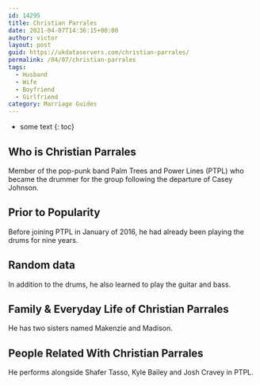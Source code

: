 ```yaml
---
id: 14295
title: Christian Parrales
date: 2021-04-07T14:36:15+00:00
author: victor
layout: post
guid: https://ukdataservers.com/christian-parrales/
permalink: /04/07/christian-parrales
tags:
  - Husband
  - Wife
  - Boyfriend
  - Girlfriend
category: Marriage Guides
---
```


* some text
{: toc}


## Who is Christian Parrales



Member of the pop-punk band Palm Trees and Power Lines (PTPL) who became the drummer for the group following the departure of Casey Johnson.

                
                
                
## Prior to Popularity



Before joining PTPL in January of 2016, he had already been playing the drums for nine years.

                
                
                
## Random data



In addition to the drums, he also learned to play the guitar and bass.

                
                
                
## Family & Everyday Life of Christian Parrales



He has two sisters named Makenzie and Madison.

                
                
                
## People Related With Christian Parrales



He performs alongside Shafer Tasso, Kyle Bailey and Josh Cravey in PTPL.

                
              
            
          
          
          